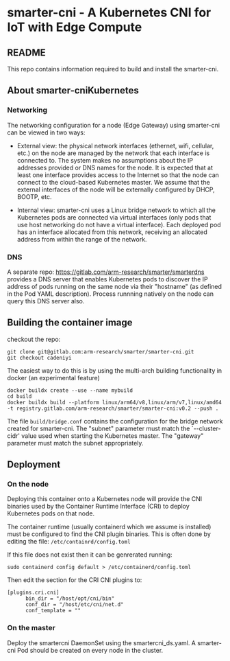 # smarter-cni - A Kubernetes CNI for IoT with Edge Compute

## README

This repo contains information required to build and install the smarter-cni.


## About smarter-cniKubernetes

### Networking
The networking configuration for a node (Edge Gateway) using smarter-cni can be viewed in two ways:

* External view: the physical network interfaces (ethernet, wifi, cellular, etc.) on the node are managed by the network that each interface is connected to. The system makes no assumptions about the IP addresses provided or DNS names for the node. It is expected that at least one interface provides access to the Internet so that the node can connect to the cloud-based Kubernetes master. We assume that the external interfaces of the node will be externally configured by DHCP, BOOTP, etc.

* Internal view: smarter-cni uses a Linux bridge network to which all the Kubernetes pods are connected via virtual interfaces (only pods that use host networking do not have a virtual interface). Each deployed pod has an interface allocated from this network, receiving an allocated address from within the range of the network.

### DNS

A separate repo: <https://gitlab.com/arm-research/smarter/smarterdns> provides a DNS server that enables Kubernetes pods to discover the IP address of pods running on the same node via their "hostname" (as defined in the Pod YAML description).
Process runnning natively on the node can query this DNS server also.


## Building the container image

checkout the repo: 

    git clone git@gitlab.com:arm-research/smarter/smarter-cni.git
    git checkout cadeniyi


The easiest way to do this is by using the multi-arch building functionality in docker (an experimental feature)

    docker buildx create --use --name mybuild
    cd build
    docker buildx build --platform linux/arm64/v8,linux/arm/v7,linux/amd64 -t registry.gitlab.com/arm-research/smarter/smarter-cni:v0.2 --push .

The file `build/bridge.conf` contains the configuration for the bridge network created for smarter-cni. The "subnet" parameter must match the `--cluster-cidr' value used when starting the Kubernetes master. The "gateway" parameter must match the subnet appropriately.


## Deployment

### On the node
Deploying this container onto a Kubernetes node will provide the CNI binaries used by the Container Runtime Interface (CRI) to deploy Kubernetes pods on that node.

The container runtime (usually containerd which we assume is installed) must be configured to find the CNI plugin binaries. This is often done by editing the file:  `/etc/containrd/config.toml`

If this file does not exist then it can be genrerated running:

    sudo containerd config default > /etc/containerd/config.toml

Then edit the section for the CRI CNI plugins to:

    [plugins.cri.cni]
          bin_dir = "/host/opt/cni/bin"
          conf_dir = "/host/etc/cni/net.d"
          conf_template = ""


### On the master

Deploy the smartercni DaemonSet using the smartercni_ds.yaml. A smarter-cni Pod should be created on every node in the cluster.

